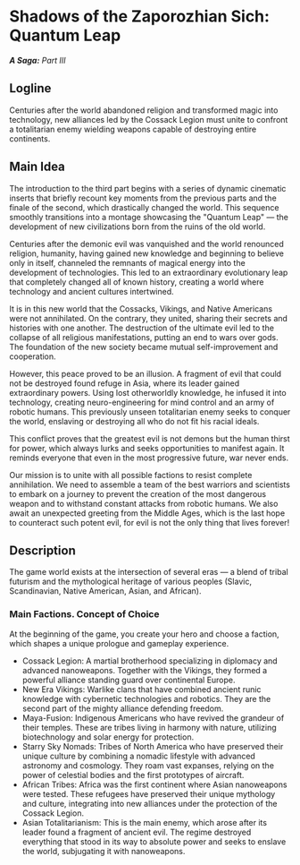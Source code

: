 # Shadows of the Zaporozhian Sich: Quantum Leap

***A Saga:** Part III*

## Logline

Centuries after the world abandoned religion and transformed magic into technology, new alliances led by the Cossack Legion must unite to confront a totalitarian enemy wielding weapons capable of destroying entire continents.

## Main Idea

The introduction to the third part begins with a series of dynamic cinematic inserts that briefly recount key moments from the previous parts and the finale of the second, which drastically changed the world. This sequence smoothly transitions into a montage showcasing the "Quantum Leap" — the development of new civilizations born from the ruins of the old world.

Centuries after the demonic evil was vanquished and the world renounced religion, humanity, having gained new knowledge and beginning to believe only in itself, channeled the remnants of magical energy into the development of technologies. This led to an extraordinary evolutionary leap that completely changed all of known history, creating a world where technology and ancient cultures intertwined.

It is in this new world that the Cossacks, Vikings, and Native Americans were not annihilated. On the contrary, they united, sharing their secrets and histories with one another. The destruction of the ultimate evil led to the collapse of all religious manifestations, putting an end to wars over gods. The foundation of the new society became mutual self-improvement and cooperation.

However, this peace proved to be an illusion. A fragment of evil that could not be destroyed found refuge in Asia, where its leader gained extraordinary powers. Using lost otherworldly knowledge, he infused it into technology, creating neuro-engineering for mind control and an army of robotic humans. This previously unseen totalitarian enemy seeks to conquer the world, enslaving or destroying all who do not fit his racial ideals.

This conflict proves that the greatest evil is not demons but the human thirst for power, which always lurks and seeks opportunities to manifest again. It reminds everyone that even in the most progressive future, war never ends.

Our mission is to unite with all possible factions to resist complete annihilation. We need to assemble a team of the best warriors and scientists to embark on a journey to prevent the creation of the most dangerous weapon and to withstand constant attacks from robotic humans. We also await an unexpected greeting from the Middle Ages, which is the last hope to counteract such potent evil, for evil is not the only thing that lives forever!

## Description

The game world exists at the intersection of several eras — a blend of tribal futurism and the mythological heritage of various peoples (Slavic, Scandinavian, Native American, Asian, and African).

### Main Factions. Concept of Choice

At the beginning of the game, you create your hero and choose a faction, which shapes a unique prologue and gameplay experience.

- Cossack Legion: A martial brotherhood specializing in diplomacy and advanced nanoweapons. Together with the Vikings, they formed a powerful alliance standing guard over continental Europe.
- New Era Vikings: Warlike clans that have combined ancient runic knowledge with cybernetic technologies and robotics. They are the second part of the mighty alliance defending freedom.
- Maya-Fusion: Indigenous Americans who have revived the grandeur of their temples. These are tribes living in harmony with nature, utilizing biotechnology and solar energy for protection.
- Starry Sky Nomads: Tribes of North America who have preserved their unique culture by combining a nomadic lifestyle with advanced astronomy and cosmology. They roam vast expanses, relying on the power of celestial bodies and the first prototypes of aircraft.
- African Tribes: Africa was the first continent where Asian nanoweapons were tested. These refugees have preserved their unique mythology and culture, integrating into new alliances under the protection of the Cossack Legion.
- Asian Totalitarianism: This is the main enemy, which arose after its leader found a fragment of ancient evil. The regime destroyed everything that stood in its way to absolute power and seeks to enslave the world, subjugating it with nanoweapons.